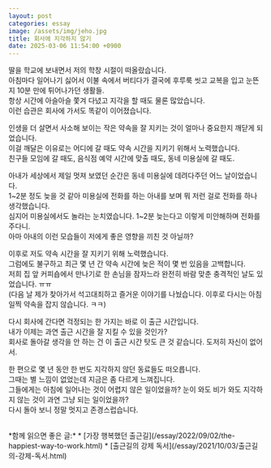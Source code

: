 ```yaml
---
layout: post
categories: essay
image: /assets/img/jeho.jpg
title: 회사에 지각하지 않기
date: 2025-03-06 11:54:00 +0900
---
```


딸을 학교에 보내면서 저의 학창 시절이 떠올랐습니다.  
아침마다 일어나기 싫어서 이불 속에서 버티다가 결국에 후루룩 씻고 교복을 입고 눈뜬 지 10분 만에 튀어나가던 생활들.  
항상 시간에 아슬아슬 쫓겨 다녔고 지각을 할 때도 물론 많았습니다.  
이런 습관은 회사에 가서도 똑같이 이어졌습니다.  

인생을 더 살면서 사소해 보이는 작은 약속을 잘 지키는 것이 얼마나 중요한지 깨닫게 되었습니다.  
이걸 깨달은 이유로는 어디에 갈 때도 약속 시간을 지키기 위해서 노력했습니다.  
친구들 모임에 갈 때도, 음식점 예약 시간에 맞출 때도, 동네 미용실에 갈 때도.

아내가 세상에서 제일 멋져 보였던 순간은 동네 미용실에 데려다주던 어느 날이었습니다.  
1~2분 정도 늦을 것 같아 미용실에 전화를 하는 아내를 보며 뭐 저런 걸로 전화를 하나 생각했습니다.  
심지어 미용실에서도 놀라는 눈치였습니다. 1~2분 늦는다고 이렇게 미안해하며 전화를 주다니.  
아마 아내의 이런 모습들이 저에게 좋은 영향을 끼친 것 아닐까?

이후로 저도 약속 시간을 잘 지키기 위해 노력했습니다.  
그럼에도 불구하고 최근 몇 년 간 약속 시간에 늦은 적이 몇 번 있음을 고백합니다.  
저희 집 앞 커피숍에서 만나기로 한 손님을 잠자느라 완전히 바람 맞춘 충격적인 날도 있었습니다. ㅠㅠ  
(다음 날 제가 찾아가서 석고대죄하고 즐거운 이야기를 나눴습니다. 이후로 다시는 아침 일찍 약속을 잡지 않습니다. ㅋㅋ)

다시 회사에 간다면 걱정되는 한 가지는 바로 이 출근 시간입니다.  
내가 이제는 과연 출근 시간을 잘 지킬 수 있을 것인가?  
회사로 돌아갈 생각을 안 하는 건 이 출근 시간 탓도 큰 것 같습니다. 도저히 자신이 없어서.

한 편으로 몇 년 동안 한 번도 지각하지 않던 동료들도 떠오릅니다.  
그때는 별 느낌이 없었는데 지금은 좀 다르게 느껴집니다.  
그들에게는 아침에 일어나는 것이 어렵지 않은 일이었을까? 눈이 와도 비가 와도 지각하지 않는 것이 과연 그냥 되는 일이었을까?  
다시 돌아 보니 정말 멋지고 존경스럽습니다.

<br>
*함께 읽으면 좋은 글:*
* [가장 행복했던 출근길](/essay/2022/09/02/the-happiest-way-to-work.html)
* [출근길의 강제 독서](/essay/2021/10/03/출근길의-강제-독서.html)
